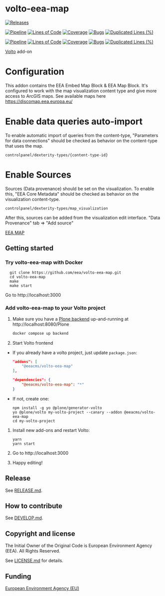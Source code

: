 # volto-eea-map

[![Releases](https://img.shields.io/github/v/release/eea/volto-eea-map)](https://github.com/eea/volto-eea-map/releases)

[![Pipeline](https://ci.eionet.europa.eu/buildStatus/icon?job=volto-addons%2Fvolto-eea-map%2Fmaster&subject=master)](https://ci.eionet.europa.eu/view/Github/job/volto-addons/job/volto-eea-map/job/master/display/redirect)
[![Lines of Code](https://sonarqube.eea.europa.eu/api/project_badges/measure?project=volto-eea-map-master&metric=ncloc)](https://sonarqube.eea.europa.eu/dashboard?id=volto-eea-map-master)
[![Coverage](https://sonarqube.eea.europa.eu/api/project_badges/measure?project=volto-eea-map-master&metric=coverage)](https://sonarqube.eea.europa.eu/dashboard?id=volto-eea-map-master)
[![Bugs](https://sonarqube.eea.europa.eu/api/project_badges/measure?project=volto-eea-map-master&metric=bugs)](https://sonarqube.eea.europa.eu/dashboard?id=volto-eea-map-master)
[![Duplicated Lines (%)](https://sonarqube.eea.europa.eu/api/project_badges/measure?project=volto-eea-map-master&metric=duplicated_lines_density)](https://sonarqube.eea.europa.eu/dashboard?id=volto-eea-map-master)

[![Pipeline](https://ci.eionet.europa.eu/buildStatus/icon?job=volto-addons%2Fvolto-eea-map%2Fdevelop&subject=develop)](https://ci.eionet.europa.eu/view/Github/job/volto-addons/job/volto-eea-map/job/develop/display/redirect)
[![Lines of Code](https://sonarqube.eea.europa.eu/api/project_badges/measure?project=volto-eea-map-develop&metric=ncloc)](https://sonarqube.eea.europa.eu/dashboard?id=volto-eea-map-develop)
[![Coverage](https://sonarqube.eea.europa.eu/api/project_badges/measure?project=volto-eea-map-develop&metric=coverage)](https://sonarqube.eea.europa.eu/dashboard?id=volto-eea-map-develop)
[![Bugs](https://sonarqube.eea.europa.eu/api/project_badges/measure?project=volto-eea-map-develop&metric=bugs)](https://sonarqube.eea.europa.eu/dashboard?id=volto-eea-map-develop)
[![Duplicated Lines (%)](https://sonarqube.eea.europa.eu/api/project_badges/measure?project=volto-eea-map-develop&metric=duplicated_lines_density)](https://sonarqube.eea.europa.eu/dashboard?id=volto-eea-map-develop)

[Volto](https://github.com/plone/volto) add-on

# Configuration

This addon contains the EEA Embed Map Block & EEA Map Block. It's configured to work with the map visualization content type and give more access to ArcGIS maps. See available maps here https://discomap.eea.europa.eu/ 

# Enable data queries auto-import 

To enable automatic import of queries from the content-type, "Parameters for data connections" should be checked as behavior on the content-type that uses the map. 

    controlpanel/dexterity-types/{content-type-id}

# Enable Sources

Sources (Data provenance) should be set on the visualization. To enable this, "EEA Core Metadata" should be  checked as behavior on the  visualization content-type. 

    controlpanel/dexterity-types/map_visualization
    
After this, sources can be added from the visualization edit interface. "Data Provenance" tab => "Add source"

[EEA MAP](https://raw.githubusercontent.com/eea/volto-eea-map/master/docs/volto-eea-map.gif)

## Getting started

### Try volto-eea-map with Docker

      git clone https://github.com/eea/volto-eea-map.git
      cd volto-eea-map
      make
      make start

Go to http://localhost:3000

### Add volto-eea-map to your Volto project

1. Make sure you have a [Plone backend](https://plone.org/download) up-and-running at http://localhost:8080/Plone

   ```Bash
   docker compose up backend
   ```

1. Start Volto frontend

* If you already have a volto project, just update `package.json`:

   ```JSON
   "addons": [
       "@eeacms/volto-eea-map"
   ],

   "dependencies": {
       "@eeacms/volto-eea-map": "*"
   }
   ```

* If not, create one:

   ```
   npm install -g yo @plone/generator-volto
   yo @plone/volto my-volto-project --canary --addon @eeacms/volto-eea-map
   cd my-volto-project
   ```

1. Install new add-ons and restart Volto:

   ```
   yarn
   yarn start
   ```

1. Go to http://localhost:3000

1. Happy editing!

## Release

See [RELEASE.md](https://github.com/eea/volto-eea-map/blob/master/RELEASE.md).

## How to contribute

See [DEVELOP.md](https://github.com/eea/volto-eea-map/blob/master/DEVELOP.md).

## Copyright and license

The Initial Owner of the Original Code is European Environment Agency (EEA).
All Rights Reserved.

See [LICENSE.md](https://github.com/eea/volto-eea-map/blob/master/LICENSE.md) for details.

## Funding

[European Environment Agency (EU)](http://eea.europa.eu)
